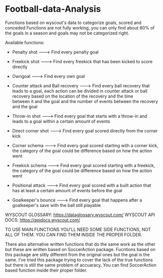 # Football-data-Analysis
Functions based on wyscout's data to categorize goals, scored and conceded
Functions are not fully working, you can only find about 80% of the goals in a season and goals may not be categorized right.

Available functions:

- Penalty shot  ---> Find every penalty goal
  
- Freekick shot  ---> Find every freekick that has been kicked to score directly
  
- Owngoal  ---> Find every own goal
  
- Counter attack and Ball recovery  ---> Find every ball recovery that leads to a goal, each action can be divided in counter attack or ball recovery based on the location of the recovery and the time     
                                         between it and the goal and the number of events between the recovery and the goal

- Throw-in shot  ---> Find every goal that starts with a throw-in and leads to a goal within a certain amount of events
  
- Direct corner shot  ---> Find every goal scored directly from the corner kick
  
- Corner schema  ---> Find every goal scored starting with a corner kick, the category of the goal could be difference based on how the action went

- Freekick schema  ---> Find every goal scored starting with a freekick, the category of the goal could be difference based on how the action went
  
- Positional attack  ---> Find every goal scored with a built action that has at least a certain amount of events before the goal
  
- Goalkeeper's bounce  ---> Find every goal that happens after a goalkeeper's save with the ball still playable

WYSCOUT GLOSSARY: https://dataglossary.wyscout.com/
WYSCOUT API DOCS: https://apidocs.wyscout.com/

TO USE MAIN FUNCTIONS YOU'LL NEED SOME SIDE FUNCTIONS, NOT ALL OF THEM. YOU CAN FIND THEM INSIDE THE PROPER FOLDER.

There also alternative written functions that do the same work as the other but these are written based on SoccerAction package. Fucntions based on this package are slitly different from the original ones but the goal is the same. I've tried this package trying to cover the lack of the true functions but there is still the same problem of accuaracy.
You can find SoccerAction based function inside their proper folder.
